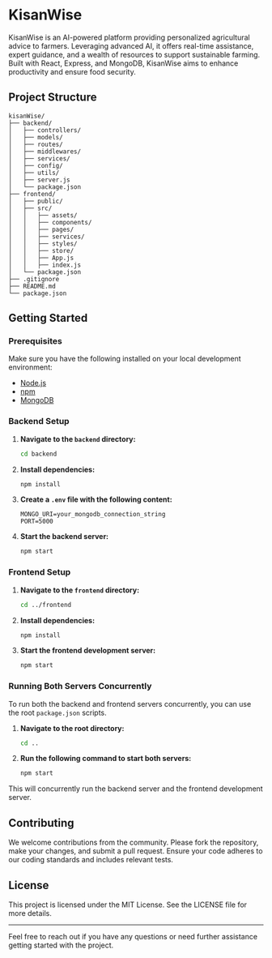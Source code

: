 # KisanWise

KisanWise is an AI-powered platform providing personalized agricultural advice to farmers. Leveraging advanced AI, it offers real-time assistance, expert guidance, and a wealth of resources to support sustainable farming. Built with React, Express, and MongoDB, KisanWise aims to enhance productivity and ensure food security.

## Project Structure

```
kisanWise/
├── backend/
│   ├── controllers/
│   ├── models/
│   ├── routes/
│   ├── middlewares/
│   ├── services/
│   ├── config/
│   ├── utils/
│   ├── server.js
│   └── package.json
├── frontend/
│   ├── public/
│   ├── src/
│   │   ├── assets/
│   │   ├── components/
│   │   ├── pages/
│   │   ├── services/
│   │   ├── styles/
│   │   ├── store/
│   │   ├── App.js
│   │   ├── index.js
│   └── package.json
├── .gitignore
├── README.md
└── package.json
```

## Getting Started

### Prerequisites

Make sure you have the following installed on your local development environment:

- [Node.js](https://nodejs.org/)
- [npm](https://www.npmjs.com/)
- [MongoDB](https://www.mongodb.com/)

### Backend Setup

1. **Navigate to the `backend` directory:**

    ```bash
    cd backend
    ```

2. **Install dependencies:**

    ```bash
    npm install
    ```

3. **Create a `.env` file with the following content:**

    ```env
    MONGO_URI=your_mongodb_connection_string
    PORT=5000
    ```

4. **Start the backend server:**

    ```bash
    npm start
    ```

### Frontend Setup

1. **Navigate to the `frontend` directory:**

    ```bash
    cd ../frontend
    ```

2. **Install dependencies:**

    ```bash
    npm install
    ```

3. **Start the frontend development server:**

    ```bash
    npm start
    ```

### Running Both Servers Concurrently

To run both the backend and frontend servers concurrently, you can use the root `package.json` scripts.

1. **Navigate to the root directory:**

    ```bash
    cd ..
    ```

2. **Run the following command to start both servers:**

    ```bash
    npm start
    ```

This will concurrently run the backend server and the frontend development server.

## Contributing

We welcome contributions from the community. Please fork the repository, make your changes, and submit a pull request. Ensure your code adheres to our coding standards and includes relevant tests.

## License

This project is licensed under the MIT License. See the LICENSE file for more details.

---

Feel free to reach out if you have any questions or need further assistance getting started with the project.